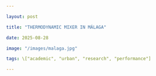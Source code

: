 ```yaml
---

layout: post

title: "THERMODYNAMIC MIXER IN MÁLAGA"

date: 2025-08-28

image: "/images/malaga.jpg"

tags: \["academic", "urban", "research", "performance"]

---
```




<!-- Este contenido no se muestra directamente, ya que se renderiza en el overlay -->



